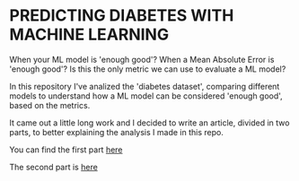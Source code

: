 # PREDICTING DIABETES WITH MACHINE LEARNING

When your ML model is 'enough good'? 
When a Mean Absolute Error is 'enough good'? Is this the only metric we can use to evaluate a ML model?

In this repository I've analized the 'diabetes dataset', comparing different models to understand how a ML model can be considered
'enough good', based on the metrics.

It came out a little long work and I decided to write an article, divided in two parts, to better explaining the analysis I made in this repo.

You can find the first part [here](https://towardsdatascience.com/predicting-diabetes-with-machine-learning-part-i-f151cb764aee)

The second part is [here](https://towardsdatascience.com/predicting-diabetes-with-machine-learning-part-ii-a6f703e8cf04)
